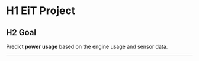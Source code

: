 # H1 EiT Project

## H2 Goal
Predict **power usage** based on the engine usage and sensor data. 

---